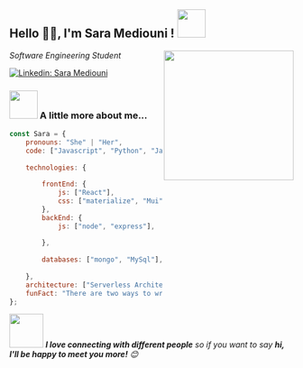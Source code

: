 <h2>Hello 🙏🏻, I'm Sara Mediouni ! <img src="https://media.giphy.com/media/26BRv0ThflsHCqDrG/giphy.gif" width="50"></h2>
<img align='right' src="https://media.giphy.com/media/M9gbBd9nbDrOTu1Mqx/giphy.gif" width="230">
<p><em>Software Engineering Student </em></p>

[![Linkedin: Sara Mediouni](https://img.shields.io/badge/-Sara-blue?style=flat-square&logo=Linkedin&logoColor=white&link=https://www.linkedin.com/in/sara-mediouni-726b87205/)](https://www.linkedin.com/in/sara-mediouni-726b87205/)


### <img src="https://media.giphy.com/media/VgCDAzcKvsR6OM0uWg/giphy.gif" width="50"> A little more about me...  

```javascript
const Sara = {
    pronouns: "She" | "Her",
    code: ["Javascript", "Python", "Java", "php"],
   
    technologies: {
        
        frontEnd: {
            js: ["React"],
            css: ["materialize", "Mui", "bootstrap"]
        },
        backEnd: {
            js: ["node", "express"],
            
        },
       
        databases: ["mongo", "MySql"],
       
    },
    architecture: ["Serverless Architecture", "Progressive web applications", "Single page applications"],
    funFact: "There are two ways to write error-free programs; only the third one works"
};
```

<img src="https://media.giphy.com/media/LnQjpWaON8nhr21vNW/giphy.gif" width="60"> <em><b>I love connecting with different people</b> so if you want to say <b>hi, I'll be happy to meet you more!</b> 😊</em>

